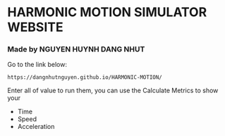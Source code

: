 # HARMONIC MOTION SIMULATOR WEBSITE 
### Made by NGUYEN HUYNH DANG NHUT
Go to the link below:
```
https://dangnhutnguyen.github.io/HARMONIC-MOTION/
```
Enter all of value to run them, you can use the Calculate Metrics to show your 
- Time
- Speed
- Acceleration 


